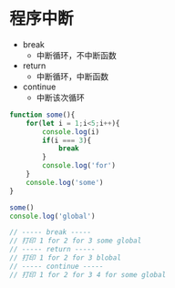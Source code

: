 # 程序中断

- break
  - 中断循环，不中断函数
- return
  - 中断循环，中断函数
- continue
  - 中断该次循环

```javascript
function some(){
	for(let i = 1;i<5;i++){
		console.log(i)
		if(i === 3){
			break
		}
		console.log('for')
	}
	console.log('some')
}

some()
console.log('global')

// ----- break -----
// 打印 1 for 2 for 3 some global
// ----- return -----
// 打印 1 for 2 for 3 blobal
// ----- continue -----
// 打印 1 for 2 for 3 4 for some global
```



